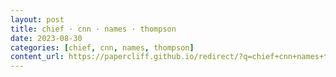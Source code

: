 ```yaml
---
layout: post
title: chief · cnn · names · thompson
date: 2023-08-30
categories: [chief, cnn, names, thompson]
content_url: https://papercliff.github.io/redirect/?q=chief+cnn+names+thompson&tbs=cdr:1,cd_min:8/29/2023,cd_max:8/31/2023
---
```

